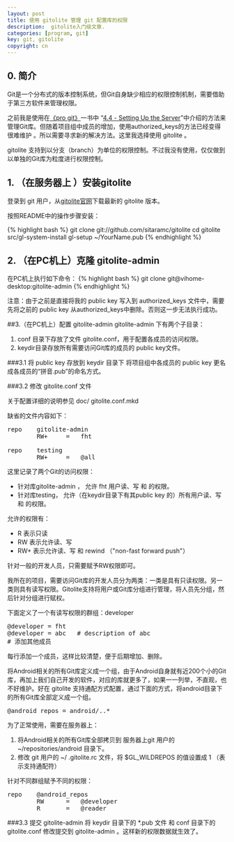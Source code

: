 ```yaml
---
layout: post
title: 使用 gitolite 管理 git 配置库的权限
description:  gitolite入门级文章.
categories: [program, git]
key: git, gitolite
copyright: cn
---
```


## 0. 简介
Git是一个分布式的版本控制系统，但Git自身缺少相应的权限控制机制，需要借助于第三方软件来管理权限。

之前我是使用在[《pro git》](http://progit.org/book/)一书中 “[4.4 - Setting Up the Server](http://progit.org/book/ch4-4.html)”中介绍的方法来管理Git库。但随着项目组中成员的增加，使用authorized_keys的方法已经变得很难维护 。所以需要寻求新的解决方法。这里我选择使用 gitolite 。

gitolite 支持到以分支（branch）为单位的权限控制。不过我没有使用，仅仅做到以单独的Git库为粒度进行权限控制。

## 1. （在服务器上 ）安装gitolite
登录到 git 用户，从[gitolite官网](https://github.com/sitaramc/gitolite)下载最新的 gitolite 版本。

按照README中的操作步骤安装：

{% highlight bash %}
git clone git://github.com/sitaramc/gitolite
cd gitolite
src/gl-system-install
gl-setup ~/YourName.pub
{% endhighlight %}

## 2. （在PC机上）克隆 gitolite-admin
在PC机上执行如下命令：
{% highlight bash %}
git clone git@vihome-desktop:gitolite-admin
{% endhighlight %}

注意：由于之前是直接将我的 public key 写入到 authorized_keys 文件中，需要先将之前的 public key 从authorized_keys中删除。否则这一步无法执行成功。

##3.（在PC机上）配置 gitolite-admin
gitolite-admin 下有两个子目录：

1.	conf 目录下存放了文件 gitolite.conf，用于配置各成员的访问权限。
2.	keydir目录存放所有需要访问Git库的成员的 public key文件。

###3.1	将 public key 存放到 keydir 目录下
将项目组中各成员的 public key 更名成各成员的“拼音.pub”的命名方式。

###3.2	修改 gitolite.conf 文件

关于配置详细的说明参见 doc/ gitolite.conf.mkd

缺省的文件内容如下：
<pre>
repo    gitolite-admin
        RW+     =   fht

repo    testing
        RW+     =   @all
</pre>

这里记录了两个Git的访问权限：

* 针对库gitolite-admin ， 允许 fht 用户读、写 和 的权限。
* 针对库testing， 允许（在keydir目录下有其public key 的）所有用户读、写 和 的权限。

允许的权限有：

* R 	表示只读
* RW	表示允许读、写
* RW+ 	表示允许读、写 和 rewind （"non-fast forward push"）

针对一般的开发人员，只需要赋予RW权限即可。

我所在的项目，需要访问Git库的开发人员分为两类：一类是具有只读权限。另一类则具有读写权限。Gitolite支持将用户或Git库分组进行管理，将人员先分组，然后针对分组进行赋权。

下面定义了一个有读写权限的群组：developer
<pre>
@developer = fht
@developer = abc   # description of abc
# 添加其他成员
</pre>

每行添加一个成员，这样比较清楚，便于后期增加、删除。

将Android相关的所有Git库定义成一个组，由于Android自身就有近200个小的Git库，再加上我们自己开发的软件，对应的库就更多了，如果一一列举，不直观，也不好维护。好在 gitolite 支持通配方式配置，通过下面的方式，将android目录下的所有Git库全部定义成一个组。
<pre>
@android_repos = android/..*
</pre>

为了正常使用，需要在服务器上：

1. 将Android相关的所有Git库全部拷贝到 服务器上git 用户的 ~/repositories/android 目录下。
2. 修改 git 用户的 ~/ .gitolite.rc 文件，将 $GL_WILDREPOS 的值设置成 1 （表示支持通配符）

针对不同群组赋予不同的权限：
<pre>
repo    @android_repos
        RW      =   @developer
        R       =   @reader
</pre>

###3.3	提交 gitolite-admin
将 keydir 目录下的 *.pub 文件 和 	conf 目录下的 gitolite.conf 修改提交到 gitolite-admin 。这样新的权限数据就生效了。




